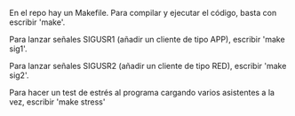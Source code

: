 En el repo hay un Makefile. Para compilar y ejecutar el código, basta con escribir 'make'.

Para lanzar señales SIGUSR1 (añadir un cliente de tipo APP), escribir 'make sig1'.

Para lanzar señales SIGUSR2 (añadir un cliente de tipo RED), escribir 'make sig2'.

Para hacer un test de estrés al programa cargando varios asistentes a la vez, escribir 'make stress'